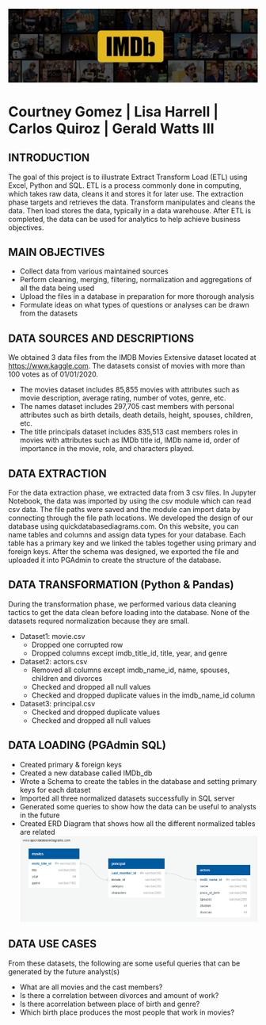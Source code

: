 ![](Images/IMDb_Header.jpg)

# Courtney Gomez  |  Lisa Harrell  |  Carlos Quiroz  | Gerald Watts III


## INTRODUCTION

The goal of this project is to illustrate Extract Transform Load (ETL) using Excel, Python and SQL.  ETL is a process commonly done in computing, which takes raw data, cleans it and stores it for later use.  The extraction phase targets and retrieves the data.  Transform manipulates and cleans the data. Then load stores the data, typically in a data warehouse. After ETL is completed, the data can be used for analytics to help achieve business objectives.  

## MAIN OBJECTIVES

 - Collect data  from various maintained sources
 - Perform cleaning, merging, filtering, normalization and aggregations of all the data being used
 - Upload the files in a database in preparation for more thorough analysis
 - Formulate ideas on what types of questions or analyses can be drawn from the datasets

## DATA SOURCES AND DESCRIPTIONS

We obtained 3 data files from the IMDB Movies Extensive dataset located at https://www.kaggle.com. The datasets consist of movies with more than 100 votes as of 01/01/2020.
 - The movies dataset includes 85,855 movies with attributes such as movie description, average rating, number of votes, genre, etc.
 - The names dataset includes 297,705 cast members with personal attributes such as birth details, death details, height, spouses, children, etc.
 - The title principals dataset includes 835,513 cast members roles in movies with attributes such as IMDb title id, IMDb name id, order of importance in the movie, role, and characters played.

## DATA EXTRACTION

For the data extraction phase, we extracted data from 3 csv files.  In Jupyter Notebook, the data was imported by using the csv module which can read csv data.  The file paths were saved and the module can import data by connecting through the file path locations.  We developed the design of our database using quickdatabasediagrams.com.  On this website, you can name tables and columns and assign data types for your database.  Each table has a primary key and we linked the tables together using primary and foreign keys. After the schema was designed, we exported the file and uploaded it into PGAdmin to create the structure of the database.

## DATA TRANSFORMATION (Python & Pandas)  

During the transformation phase, we performed various data cleaning tactics to get the data clean before loading into the database. None of the datasets requred normalization because they are small.
 - Dataset1: movie.csv
   - Dropped one corrupted row
   - Dropped columns except imdb_title_id, title, year, and genre
 - Dataset2: actors.csv
   - Removed all columns except imdb_name_id, name, spouses, children and divorces
   - Checked and dropped all null values
   - Checked and dropped duplicate values in the imdb_name_id column
 - Dataset3: principal.csv
   - Checked and dropped duplicate values
   - Checked and dropped all null values

## DATA LOADING (PGAdmin SQL)

 - Created primary & foreign keys
 - Created a new database called IMDb_db
 - Wrote a Schema to create the tables in the database and setting primary keys for each dataset
 - Imported all three normalized datasets successfully in SQL server 
 - Generated some queries to show how the data can be useful to analysts in the future
 - Created ERD Diagram that shows how all the different normalized tables are related 
![](Images/ERD.png)

## DATA USE CASES

From these datasets, the following are some useful queries that can be generated by the future analyst(s)
 - What are all movies and the cast members?
 - Is there a correlation between divorces and amount of work?
 - Is there acorrelation between place of birth and genre?
 - Which birth place produces the most people that work in movies?
